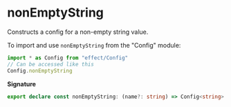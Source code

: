 # nonEmptyString

Constructs a config for a non-empty string value.

To import and use `nonEmptyString` from the "Config" module:

```ts
import * as Config from "effect/Config"
// Can be accessed like this
Config.nonEmptyString
```

**Signature**

```ts
export declare const nonEmptyString: (name?: string) => Config<string>
```
